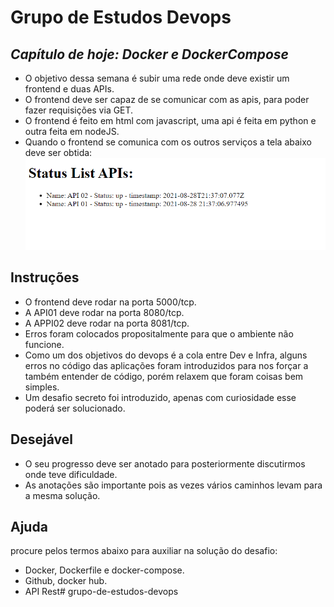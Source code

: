 # Grupo de Estudos Devops
## _Capítulo de hoje: Docker e DockerCompose_
- O objetivo dessa semana é subir uma rede onde deve existir um frontend e duas APIs.
- O frontend deve ser capaz de se comunicar com as apis, para poder fazer requisições via GET.
- O frontend é feito em html com javascript, uma api é feita em python e outra feita em nodeJS.
- Quando o frontend se comunica com os outros serviços a tela abaixo deve ser obtida:
![image](status.PNG)

## Instruções
- O frontend deve rodar na porta 5000/tcp.
- A API01 deve rodar na porta 8080/tcp.
- A APPI02 deve rodar na porta 8081/tcp.
- Erros foram colocados propositalmente para que o ambiente não funcione.
- Como um dos objetivos do devops é a cola entre Dev e Infra, alguns erros no código das aplicações foram introduzidos para nos forçar a também entender de código, porém relaxem que foram coisas bem simples.
- Um desafio secreto foi introduzido, apenas com curiosidade esse poderá ser solucionado.

## Desejável
- O seu progresso deve ser anotado para posteriormente discutirmos onde teve dificuldade.
- As anotações são importante pois as vezes vários caminhos levam para a mesma solução.

## Ajuda
procure pelos termos abaixo para auxiliar na solução do desafio:
- Docker, Dockerfile e docker-compose.
- Github, docker hub.
- API Rest# grupo-de-estudos-devops
